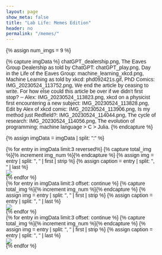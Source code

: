 ```yaml
---
layout: page
show_meta: false
title: "Lab Life: Memes Edition"
header: no
permalink: "/memes/"
---
```


<style>
body {
  font-family: Verdana, sans-serif;
  margin: 0;
}

* {
  box-sizing: border-box;
}

.row > .column {
  padding: 0 8px;
}

.row:after {
  content: "";
  display: table;
  clear: both;
}

.column {
  float: left;
  width: 25%;
}

/* The Modal (background) */
.modal {
  display: none;
  position: fixed;
  z-index: 1;
  padding-top: 100px;
  left: 0;
  top: 0;
  width: 100%;
  height: 100%;
  overflow: auto;
  background-color: black;
}

/* Modal Content */
.modal-content {
  position: relative;
  background-color: #fefefe;
  margin: auto;
  padding: 0;
  width: 90%;
  max-width: 1200px;
}

/* The Close Button */
.close {
  color: white;
  position: absolute;
  top: 10px;
  right: 25px;
  font-size: 35px;
  font-weight: bold;
}

.close:hover,
.close:focus {
  color: #999;
  text-decoration: none;
  cursor: pointer;
}

.mySlides {
  display: none;
}

.cursor {
  cursor: pointer;
}

/* Next & previous buttons */
.prev,
.next {
  cursor: pointer;
  position: absolute;
  top: 50%;
  width: auto;
  padding: 16px;
  margin-top: -50px;
  color: white;
  font-weight: bold;
  font-size: 20px;
  transition: 0.6s ease;
  border-radius: 0 3px 3px 0;
  user-select: none;
  -webkit-user-select: none;
}

/* Position the "next button" to the right */
.next {
  right: 0;
  border-radius: 3px 0 0 3px;
}

/* On hover, add a black background color with a little bit see-through */
.prev:hover,
.next:hover {
  background-color: rgba(0, 0, 0, 0.8);
}

/* Number text (1/3 etc) */
.numbertext {
  color: #f2f2f2;
  font-size: 12px;
  padding: 8px 12px;
  position: absolute;
  top: 0;
}

img {
  margin-bottom: -4px;
}

.caption-container {
  text-align: center;
  background-color: black;
  padding: 2px 16px;
  color: white;
}

.demo {
  opacity: 0.6;
}

.active,
.demo:hover {
  opacity: 1;
}

img.hover-shadow {
  transition: 0.3s;
}

.hover-shadow:hover {
  box-shadow: 0 4px 8px 0 rgba(0, 0, 0, 0.2), 0 6px 20px 0 rgba(0, 0, 0, 0.19);
}
</style>

<!-- increment num_imgs for each added file -->
{% assign num_imgs = 9 %}
<!-- add image filename and caption, one per line with the line ended by a colon -->
{% capture imgData %}
chatGPT_dealership.png, The Eaves Group Dealership as told by ChatGPT:
chatGPT_play.png, Day in the Life of the Eaves Group:
machine_learning_xkcd.png, Machine Learning as told by xkcd:
phd092421s.gif, PhD Comics:
IMG_20230524_113752.png, We end the article by ceasing to write. For how else could this article be over if we didn't first stop? -- Alex:
IMG_20230524_113823.png, xkcd on a physicist first encountering a new subject:
IMG_20230524_113828.png, Edit by Alex of xkcd comic:
IMG_20230524_113906.png, Is my method just Redfield?:
IMG_20230524_114044.png, The cycle of research:
IMG_20230524_114056.png, The evolution of programming; machine language > C > Julia.
{% endcapture %}

{% assign imgData = imgData | split: ":" %}

<div class="row">
{% for entry in imgData limit:3 reversed%}
{% capture total_img %}{% increment img_num %}{% endcapture %}
{% assign img = entry | split: ", " | first | strip %}
{% assign caption = entry | split: ", " | last %}
<div class="medium-4 columns"><img class="t60" style="width=100%" onclick="openModal();currentSlide({{ img_num }})" class="hover-shadow cursor" src="{{ site.urlimg }}memes/{{ img }}" caption="{{ caption }}"></div>
{% endfor %}
</div>

<!-- Copy this section for every additional image over a multiple of 3 -->
<div class="row">
{% for entry in imgData limit:3 offset: continue %}
{% capture total_img %}{% increment img_num %}{% endcapture %}
{% assign img = entry | split: ", " | first  | strip %}
{% assign caption = entry | split: ", " | last %}
<div class="medium-4 columns"><img class="t60" style="width=100%" onclick="openModal();currentSlide({{ img_num }})" class="hover-shadow cursor" src="{{ site.urlimg }}memes/{{ img }}" caption="{{ caption }}"></div>
{% endfor %}
</div>

<div class="row">
{% for entry in imgData limit:3 offset: continue %}
{% capture total_img %}{% increment img_num %}{% endcapture %}
{% assign img = entry | split: ", " | first  | strip %}
{% assign caption = entry | split: ", " | last %}
<div class="medium-4 columns"><img class="t60" style="width=100%" onclick="openModal();currentSlide({{ img_num }})" class="hover-shadow cursor" src="{{ site.urlimg }}memes/{{ img }}" caption="{{ caption }}"></div>
{% endfor %}
</div>


<div id="myModal" class="modal">
  <span class="close cursor" onclick="closeModal()">&times;</span>
  <div class="modal-content">
  {% for entry in imgData %}
{% capture total_img %}{% increment img_number %}{% endcapture %}
{% assign img = entry | split: ", " | first | strip %}
{% assign caption = entry | split: ", " | last %}
    <div class="mySlides">
      <div class="numbertext">{{ img_number }} / {{ num_imgs }}</div>
      <img src="{{ site.urlimg }}memes/{{ img }}" style="width:100%">
    </div>
{% endfor %}
    <a class="prev" onclick="plusSlides(-1)">&#10094;</a>
    <a class="next" onclick="plusSlides(1)">&#10095;</a>
    <div class="caption-container">
      <p id="caption"></p>
    </div>
    {% for entry in imgData %}
{% capture total_img %}{% increment img_number %}{% endcapture %}
{% assign img = entry | split: ", " | first | strip %}
{% assign caption = entry | split: ", " | last %}
    <div class="column">
      <img class="demo cursor" src="{{ site.urlimg }}memes/{{ img }}" style="width:100%" onclick="currentSlide({{ img_num }})" alt="{{ caption }}">
    </div>
    {% endfor %}
  </div>
</div>

<script>
function openModal() {
  document.getElementById("myModal").style.display = "block";
}

function closeModal() {
  document.getElementById("myModal").style.display = "none";
}

var slideIndex = 1;
showSlides(slideIndex);

function plusSlides(n) {
  showSlides(slideIndex += n);
}

function currentSlide(n) {
  showSlides(slideIndex = n);
}

function showSlides(n) {
  var i;
  var slides = document.getElementsByClassName("mySlides");
  var dots = document.getElementsByClassName("demo");
  var captionText = document.getElementById("caption");
  if (n > slides.length) {slideIndex = 1}
  if (n < 1) {slideIndex = slides.length}
  for (i = 0; i < slides.length; i++) {
      slides[i].style.display = "none";
  }
  for (i = 0; i < dots.length; i++) {
      dots[i].className = dots[i].className.replace(" active", "");
  }
  slides[slideIndex-1].style.display = "block";
  dots[slideIndex-1].className += " active";
  captionText.innerHTML = dots[slideIndex-1].alt;
}
</script>
    